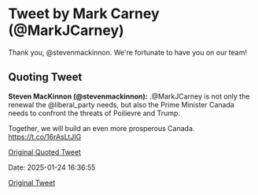 # Tweet by Mark Carney (@MarkJCarney)

Thank you, @stevenmackinnon. We're fortunate to have you on our team!

## Quoting Tweet

**Steven MacKinnon (@stevenmackinnon):** .@MarkJCarney is not only the renewal the @liberal_party needs, but also the Prime Minister Canada needs to confront the threats of Poilievre and Trump.

Together, we will build an even more prosperous Canada. https://t.co/16rAsLtJIG

[Original Quoted Tweet](https://x.com/stevenmackinnon/status/1882809580071403751)

Date: 2025-01-24 16:36:55

[Original Tweet](https://x.com/MarkJCarney/status/1882829948907602179)
